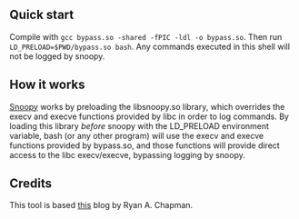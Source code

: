 ## Quick start
Compile with `gcc bypass.so -shared -fPIC -ldl -o bypass.so`. Then run `LD_PRELOAD=$PWD/bypass.so bash`. Any commands executed in this shell will not be logged by snoopy.

## How it works
[Snoopy](https://github.com/a2o/snoopy) works by preloading the libsnoopy.so library, which overrides the execv and execve functions provided by libc in order to log commands. By loading this library *before* snoopy with the LD_PRELOAD environment variable, bash (or any other program) will use the execv and execve functions provided by bypass.so, and those functions will provide direct access to the libc execv/execve, bypassing logging by snoopy.

## Credits
This tool is based [this](https://blog.rchapman.org/posts/Bypassing_snoopy_logging/) blog by Ryan A. Chapman.
